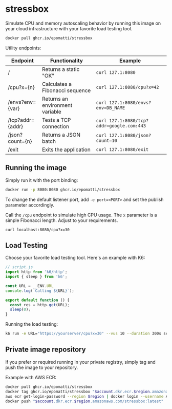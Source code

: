 # stressbox

Simulate CPU and memory autoscaling behavior by running this image on your cloud infrastructure with your favorite load testing tool.

```sh
docker pull ghcr.io/epomatti/stressbox
```

Utility endpoints:

| Endpoint | Functionality | Example |
|----------|-------------|---------|
| /        | Returns a static "OK" | `curl 127.1:8080` |
| /cpu?x={n} | Calculates a Fibonacci sequence | `curl 127.1:8080/cpu?x=42` |
| /envs?env={var} | Returns an environment variable | `curl 127.1:8080/envs?env=DB_NAME` |
| /tcp?addr={addr} | Tests a TCP connection | `curl 127.1:8080/tcp?addr=google.com:443` |
| /json?count={n} | Returns a JSON batch | `curl 127.1:8080/json?count=10` |
| /exit | Exits the application | `curl 127.1:8080/exit` |


## Running the image

Simply run it with the port binding:

```sh
docker run -p 8080:8080 ghcr.io/epomatti/stressbox
```

To change the default listener port, add `-e port=<PORT>` and set the publish parameter accordingly.

Call the `/cpu` endpoint to simulate high CPU usage. The `x` parameter is a simple Fibonacci length. Adjust to your requirements.

```
curl localhost:8080/cpu?x=30
```

## Load Testing

Choose your favorite load testing tool. Here's an example with K6:

```js
// script.js
import http from 'k6/http';
import { sleep } from 'k6';

const URL = __ENV.URL
console.log(`Calling ${URL}`);

export default function () {
  const res = http.get(URL);
  sleep(0);
}
```

Running the load testing:

```sh
k6 run -e URL="https://yourserver/cpu?x=30" --vus 10 --duration 300s script.js
```

## Private image repository

If you prefer or required running in your private registry, simply tag and push the image to your repository.

Example with AWS ECR:

```sh
docker pull ghcr.io/epomatti/stressbox
docker tag ghcr.io/epomatti/stressbox "$account.dkr.ecr.$region.amazonaws.com/stressbox:latest"
aws ecr get-login-password --region $region | docker login --username AWS --password-stdin "$account.dkr.ecr.$region.amazonaws.com"
docker push "$account.dkr.ecr.$region.amazonaws.com/stressbox:latest"
```